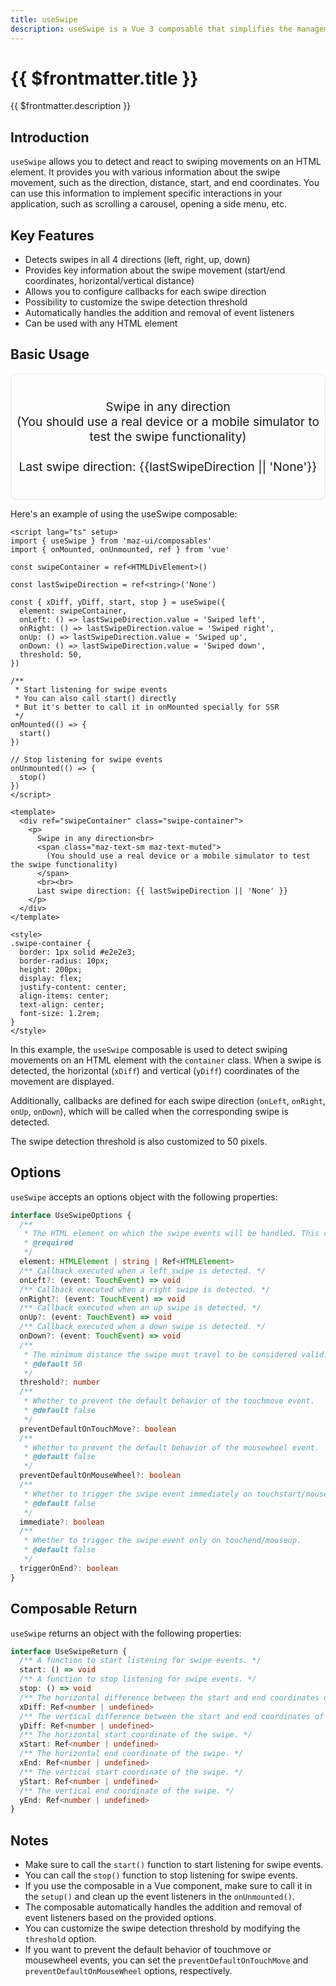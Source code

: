 ```yaml
---
title: useSwipe
description: useSwipe is a Vue 3 composable that simplifies the management of "swipe" interactions on HTML elements.
---
```


# {{ $frontmatter.title }}

{{ $frontmatter.description }}

## Introduction

`useSwipe` allows you to detect and react to swiping movements on an HTML element. It provides you with various information about the swipe movement, such as the direction, distance, start, and end coordinates.
You can use this information to implement specific interactions in your application, such as scrolling a carousel, opening a side menu, etc.

## Key Features

- Detects swipes in all 4 directions (left, right, up, down)
- Provides key information about the swipe movement (start/end coordinates, horizontal/vertical distance)
- Allows you to configure callbacks for each swipe direction
- Possibility to customize the swipe detection threshold
- Automatically handles the addition and removal of event listeners
- Can be used with any HTML element

## Basic Usage

<div ref="swipeContainer" class="swipe-container">
  <p>
    Swipe in any direction<br>
    <span class="maz-text-xs maz-text-muted">
      (You should use a real device or a mobile simulator to test the swipe functionality)
    </span>
    <br><br>
    Last swipe direction: {{lastSwipeDirection || 'None'}}
  </p>
</div>

Here's an example of using the useSwipe composable:

```vue
<script lang="ts" setup>
import { useSwipe } from 'maz-ui/composables'
import { onMounted, onUnmounted, ref } from 'vue'

const swipeContainer = ref<HTMLDivElement>()

const lastSwipeDirection = ref<string>('None')

const { xDiff, yDiff, start, stop } = useSwipe({
  element: swipeContainer,
  onLeft: () => lastSwipeDirection.value = 'Swiped left',
  onRight: () => lastSwipeDirection.value = 'Swiped right',
  onUp: () => lastSwipeDirection.value = 'Swiped up',
  onDown: () => lastSwipeDirection.value = 'Swiped down',
  threshold: 50,
})

/**
 * Start listening for swipe events
 * You can also call start() directly
 * But it's better to call it in onMounted specially for SSR
 */
onMounted(() => {
  start()
})

// Stop listening for swipe events
onUnmounted(() => {
  stop()
})
</script>

<template>
  <div ref="swipeContainer" class="swipe-container">
    <p>
      Swipe in any direction<br>
      <span class="maz-text-sm maz-text-muted">
        (You should use a real device or a mobile simulator to test the swipe functionality)
      </span>
      <br><br>
      Last swipe direction: {{ lastSwipeDirection || 'None' }}
    </p>
  </div>
</template>

<style>
.swipe-container {
  border: 1px solid #e2e2e3;
  border-radius: 10px;
  height: 200px;
  display: flex;
  justify-content: center;
  align-items: center;
  text-align: center;
  font-size: 1.2rem;
}
</style>
```

<script lang="ts" setup>
import { useSwipe } from 'maz-ui/src/composables/useSwipe'
import { onMounted, onUnmounted, ref } from 'vue'

const swipeContainer = ref<HTMLDivElement>()

const lastSwipeDirection = ref<string>('None')

const { xDiff, yDiff, start, stop } = useSwipe({
  element: swipeContainer,
  onLeft: () => lastSwipeDirection.value = 'Swiped left',
  onRight: () => lastSwipeDirection.value = 'Swiped right',
  onUp: () => lastSwipeDirection.value = 'Swiped up',
  onDown: () => lastSwipeDirection.value = 'Swiped down',
  threshold: 50,
})

onMounted(() => {
  start()
})

onUnmounted(() => {
  stop()
})
</script>

<style>
.swipe-container {
  border: 1px solid #e2e2e3;
  border-radius: 10px;
  height: 200px;
  display: flex;
  justify-content: center;
  align-items: center;
  text-align: center;
  font-size: 1.2rem;
}
</style>

In this example, the `useSwipe` composable is used to detect swiping movements on an HTML element with the `container` class. When a swipe is detected, the horizontal (`xDiff`) and vertical (`yDiff`) coordinates of the movement are displayed.

Additionally, callbacks are defined for each swipe direction (`onLeft`, `onRight`, `onUp`, `onDown`), which will be called when the corresponding swipe is detected.

The swipe detection threshold is also customized to 50 pixels.

## Options

`useSwipe` accepts an options object with the following properties:

```ts
interface UseSwipeOptions {
  /**
   * The HTML element on which the swipe events will be handled. This can be either a direct reference to the element or a CSS selector.
   * @required
   */
  element: HTMLElement | string | Ref<HTMLElement>
  /** Callback executed when a left swipe is detected. */
  onLeft?: (event: TouchEvent) => void
  /** Callback executed when a right swipe is detected. */
  onRight?: (event: TouchEvent) => void
  /** Callback executed when an up swipe is detected. */
  onUp?: (event: TouchEvent) => void
  /** Callback executed when a down swipe is detected. */
  onDown?: (event: TouchEvent) => void
  /**
   * The minimum distance the swipe must travel to be considered valid.
   * @default 50
   */
  threshold?: number
  /**
   * Whether to prevent the default behavior of the touchmove event.
   * @default false
   */
  preventDefaultOnTouchMove?: boolean
  /**
   * Whether to prevent the default behavior of the mousewheel event.
   * @default false
   */
  preventDefaultOnMouseWheel?: boolean
  /**
   * Whether to trigger the swipe event immediately on touchstart/mousedown.
   * @default false
   */
  immediate?: boolean
  /**
   * Whether to trigger the swipe event only on touchend/mouseup.
   * @default false
   */
  triggerOnEnd?: boolean
}
```

## Composable Return

`useSwipe` returns an object with the following properties:

```ts
interface UseSwipeReturn {
  /** A function to start listening for swipe events. */
  start: () => void
  /** A function to stop listening for swipe events. */
  stop: () => void
  /** The horizontal difference between the start and end coordinates of the swipe. */
  xDiff: Ref<number | undefined>
  /** The vertical difference between the start and end coordinates of the swipe. */
  yDiff: Ref<number | undefined>
  /** The horizontal start coordinate of the swipe. */
  xStart: Ref<number | undefined>
  /** The horizontal end coordinate of the swipe. */
  xEnd: Ref<number | undefined>
  /** The vertical start coordinate of the swipe. */
  yStart: Ref<number | undefined>
  /** The vertical end coordinate of the swipe. */
  yEnd: Ref<number | undefined>
}
```

## Notes

- Make sure to call the `start()` function to start listening for swipe events.
- You can call the `stop()` function to stop listening for swipe events.
- If you use the composable in a Vue component, make sure to call it in the `setup()` and clean up the event listeners in the `onUnmounted()`.
- The composable automatically handles the addition and removal of event listeners based on the provided options.
- You can customize the swipe detection threshold by modifying the `threshold` option.
- If you want to prevent the default behavior of touchmove or mousewheel events, you can set the `preventDefaultOnTouchMove` and `preventDefaultOnMouseWheel` options, respectively.
